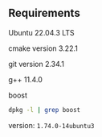 
## Requirements
Ubuntu 22.04.3 LTS

cmake version 3.22.1

git version 2.34.1

g++ 11.4.0

boost
```bash
dpkg -l | grep boost
```
version: `1.74.0-14ubuntu3`
